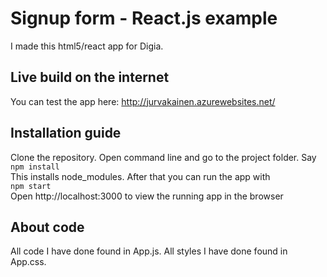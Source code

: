 # Signup form - React.js example

I made this html5/react app for Digia.

## Live build on the internet
You can test the app here: http://jurvakainen.azurewebsites.net/

## Installation guide
Clone the repository. Open command line and go to the project folder. Say\
<code>npm install</code>\
This installs node_modules. After that you can run the app with\
<code>npm start</code>\
Open http://localhost:3000 to view the running app in the browser

## About code
All code I have done found in App.js. All styles I have done found in App.css. 

